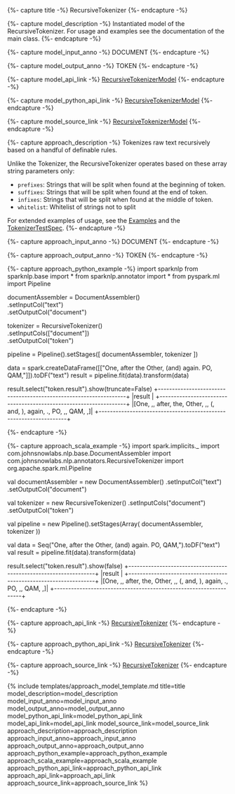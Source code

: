 {%- capture title -%}
RecursiveTokenizer
{%- endcapture -%}

{%- capture model_description -%}
Instantiated model of the RecursiveTokenizer.
For usage and examples see the documentation of the main class.
{%- endcapture -%}

{%- capture model_input_anno -%}
DOCUMENT
{%- endcapture -%}

{%- capture model_output_anno -%}
TOKEN
{%- endcapture -%}

{%- capture model_api_link -%}
[RecursiveTokenizerModel](/api/com/johnsnowlabs/nlp/annotators/RecursiveTokenizerModel)
{%- endcapture -%}

{%- capture model_python_api_link -%}
[RecursiveTokenizerModel](/api/python/reference/autosummary/sparknlp/annotator/token/recursive_tokenizer/index.html#sparknlp.annotator.token.recursive_tokenizer.RecursiveTokenizerModel)
{%- endcapture -%}

{%- capture model_source_link -%}
[RecursiveTokenizerModel](https://github.com/JohnSnowLabs/spark-nlp/tree/master/src/main/scala/com/johnsnowlabs/nlp/annotators/RecursiveTokenizerModel.scala)
{%- endcapture -%}

{%- capture approach_description -%}
Tokenizes raw text recursively based on a handful of definable rules.

Unlike the Tokenizer, the RecursiveTokenizer operates based on these array string parameters only:
 - `prefixes`: Strings that will be split when found at the beginning of token.
 - `suffixes`: Strings that will be split when found at the end of token.
 - `infixes`: Strings that will be split when found at the middle of token.
 - `whitelist`: Whitelist of strings not to split

For extended examples of usage, see the [Examples](https://github.com/JohnSnowLabs/spark-nlp/blob/master/example/python/training/italian/Training_Context_Spell_Checker_Italian.ipynb)
and the [TokenizerTestSpec](https://github.com/JohnSnowLabs/spark-nlp/blob/master/src/test/scala/com/johnsnowlabs/nlp/annotators/TokenizerTestSpec.scala).
{%- endcapture -%}

{%- capture approach_input_anno -%}
DOCUMENT
{%- endcapture -%}

{%- capture approach_output_anno -%}
TOKEN
{%- endcapture -%}

{%- capture approach_python_example -%}
import sparknlp
from sparknlp.base import *
from sparknlp.annotator import *
from pyspark.ml import Pipeline

documentAssembler = DocumentAssembler() \
    .setInputCol("text") \
    .setOutputCol("document")

tokenizer = RecursiveTokenizer() \
    .setInputCols(["document"]) \
    .setOutputCol("token")

pipeline = Pipeline().setStages([
    documentAssembler,
    tokenizer
])

data = spark.createDataFrame([["One, after the Other, (and) again. PO, QAM,"]]).toDF("text")
result = pipeline.fit(data).transform(data)

result.select("token.result").show(truncate=False)
+------------------------------------------------------------------+
|result                                                            |
+------------------------------------------------------------------+
|[One, ,, after, the, Other, ,, (, and, ), again, ., PO, ,, QAM, ,]|
+------------------------------------------------------------------+

{%- endcapture -%}

{%- capture approach_scala_example -%}
import spark.implicits._
import com.johnsnowlabs.nlp.base.DocumentAssembler
import com.johnsnowlabs.nlp.annotators.RecursiveTokenizer
import org.apache.spark.ml.Pipeline

val documentAssembler = new DocumentAssembler()
  .setInputCol("text")
  .setOutputCol("document")

val tokenizer = new RecursiveTokenizer()
  .setInputCols("document")
  .setOutputCol("token")

val pipeline = new Pipeline().setStages(Array(
  documentAssembler,
  tokenizer
))

val data = Seq("One, after the Other, (and) again. PO, QAM,").toDF("text")
val result = pipeline.fit(data).transform(data)

result.select("token.result").show(false)
+------------------------------------------------------------------+
|result                                                            |
+------------------------------------------------------------------+
|[One, ,, after, the, Other, ,, (, and, ), again, ., PO, ,, QAM, ,]|
+------------------------------------------------------------------+

{%- endcapture -%}

{%- capture approach_api_link -%}
[RecursiveTokenizer](/api/com/johnsnowlabs/nlp/annotators/RecursiveTokenizer)
{%- endcapture -%}

{%- capture approach_python_api_link -%}
[RecursiveTokenizer](/api/python/reference/autosummary/sparknlp/annotator/token/recursive_tokenizer/index.html#sparknlp.annotator.token.recursive_tokenizer.RecursiveTokenizer)
{%- endcapture -%}

{%- capture approach_source_link -%}
[RecursiveTokenizer](https://github.com/JohnSnowLabs/spark-nlp/tree/master/src/main/scala/com/johnsnowlabs/nlp/annotators/RecursiveTokenizer.scala)
{%- endcapture -%}


{% include templates/approach_model_template.md
title=title
model_description=model_description
model_input_anno=model_input_anno
model_output_anno=model_output_anno
model_python_api_link=model_python_api_link
model_api_link=model_api_link
model_source_link=model_source_link
approach_description=approach_description
approach_input_anno=approach_input_anno
approach_output_anno=approach_output_anno
approach_python_example=approach_python_example
approach_scala_example=approach_scala_example
approach_python_api_link=approach_python_api_link
approach_api_link=approach_api_link
approach_source_link=approach_source_link
%}
